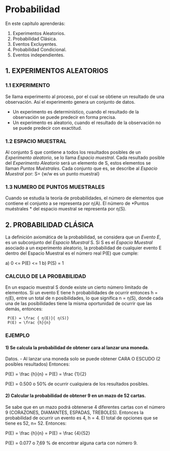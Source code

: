# Probabilidad
En este capítulo aprenderás:
 1. Experimentos Aleatorios.
 2. Probabilidad Clásica.
 3. Eventos Excluyentes.
 4. Probabilidad Condicional.
 5. Eventos independientes.
## 1. EXPERIMENTOS ALEATORIOS
### 1.1 EXPERIMENTO
Se llama experimento al proceso, por el cual se obtiene un resultado de una observación. Así el experimento genera un conjunto de datos.
 * Un experimento es determinístico, cuando el resultado de la observación se puede predecir en forma precisa.
 * Un experimento es aleatorio, cuando el resultado de la observación no se puede predecir con exactitud.
### 1.2 ESPACIO MUESTRAL
Al conjunto S que contiene a todos los resultados posibles de un *Experimento aleatorio*, se lo llama *Espacio muestral*. Cada resultado posible del *Experimento Aleatorio* será un elemento de S, estos elementos se llaman *Puntos Muéstrales*. Cada conjunto que es, se describe al *Espacio Muestral* por:
    S= {w/w es un punto muestral}
### 1.3 NUMERO DE PUNTOS MUESTRALES
Cuando se estudia la teoría de probabilidades, el número de elementos que contiene el conjunto a se representa por η(A).
El número de *Puntos muéstrales * del espacio muestral se representa por η(S).

## 2. PROBABILIDAD CLÁSICA
La definición axiomática de la probabilidad, se considera que un *Evento E*, es un subconjunto del *Espacio Muestral* S.
Si S es el *Espacio Muestral* asociado a un experimento aleatorio, la probabilidad de cualquier evento E dentro del Espacio Muestral es el número real P(E) que cumple:

a)	0 <= P(E) <= 1
b)	P(S) = 1

### CALCULO DE LA PROBABILIDAD
En un espacio muestral S donde existe un cierto número limitado de elementos. Si un evento E tiene h probabilidades de ocurrir entonces h = η(E), entre un total de n posibilidades, lo que significa n = η(S), donde cada una de las posibilidades tiene la misma oportunidad de ocurrir que las demás, entonces:

     P(E) = \frac { η(E)}{ η(S)}
     P(E) = \frac {h}{n}
     
### EJEMPLO

#### 1) Se calcula la probabilidad de obtener cara al lanzar una moneda.

Datos. -
Al lanzar una moneda solo se puede obtener CARA O ESCUDO (2 posibles resultados)
Entonces:

P(E) = \frac {h}{n} = P(E) = \frac {1}{2}

P(E) = 0.500 o 50% de ocurrir cualquiera de los resultados posibles.

#### 2) Calcular la probabilidad de obtener 9 en un mazo de 52 cartas.

Se sabe que en un mazo podrá obtenerse 4 diferentes cartas con el número 9 (CORAZONES, DIAMANTES, ESPADAS, TREBOLES).
Entonces la probabilidad de ocurrir un evento es 4, h = 4.
El total de opciones que se tiene es 52, n= 52.
Entonces:

P(E) = \frac {h}{n} = P(E) = \frac {4}{52}

P(E) = 0.077  o 7,69 % de encontrar alguna carta con número 9.



	

 

 

 
